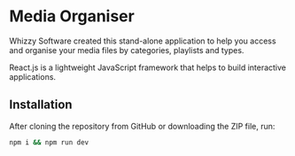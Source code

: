 # Media Organiser

Whizzy Software created this stand-alone application to help you access and organise your media files by categories, playlists and types.

React.js is a lightweight JavaScript framework that helps to build interactive applications.

## Installation

After cloning the repository from GitHub or downloading the ZIP file, run:

```bash
npm i && npm run dev
```